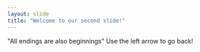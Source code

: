 ```yaml
---
layout: slide
title: "Welcome to our second slide!"
---
```

"All endings are also beginnings"
Use the left arrow to go back!
